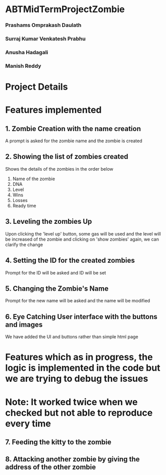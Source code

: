 # ABTMidTermProjectZombie
### Prashams Omprakash Daulath  

### Surraj Kumar Venkatesh Prabhu  

### Anusha Hadagali  

### Manish Reddy


# Project Details  
# Features implemented
## 1. Zombie Creation with the name creation
  A prompt is asked for the zombie name and the zombie is created
## 2. Showing the list of zombies created
  Shows the details of the zombies in the order below
  1. Name of the zombie
  2. DNA
  3. Level
  4. Wins
  5. Losses
  6. Ready time
## 3. Leveling the zombies Up
  Upon clicking the 'level up' button, some gas will be used and the level will be increased of the zombie and clicking on 'show zombies' again, we can clarify the change
## 4. Setting the ID for the created zombies
  Prompt for the ID will be asked and ID will be set
## 5. Changing the Zombie's Name
  Prompt for the new name will be asked and the name will be modified
## 6. Eye Catching User interface with the buttons and images
  We have added the UI and buttons rather than simple html page



# Features which as in progress, the logic is implemented in the code but we are trying to debug the issues
# Note: It worked twice when we checked but not able to reproduce every time
## 7. Feeding the kitty to the zombie
## 8. Attacking another zombie by giving the address of the other zombie
